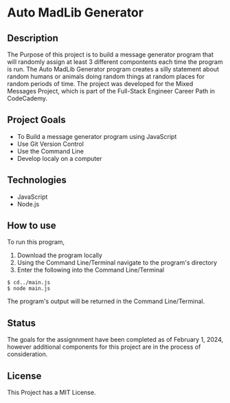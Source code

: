 # Auto MadLib Generator

## Description
The Purpose of this project is to build a message generator program that will randomly assign at least 3 different compontents each time the program is run. The Auto MadLib Generator program creates a silly statement about random humans or animals doing random things at random places for random periods of time. The project was developed for the Mixed Messages Project, which is part of the Full-Stack Engineer Career Path in CodeCademy.

## Project Goals
+ To Build a message generator program using JavaScript
+ Use Git Version Control
+ Use the Command Line
+ Develop localy on a computer

## Technologies
+ JavaScript
+ Node.js

## How to use
To run this program,
1. Download the program locally 
2. Using the Command Line/Terminal navigate to the program's directory 
3. Enter the following into the Command Line/Terminal
```
$ cd../main.js
$ node main.js
```
The program's output will be returned in the Command Line/Terminal.

## Status
The goals for the assignnment have been completed as of February 1, 2024, however additional components for this project are in the process of consideration.

## License
This Project has a MIT License.